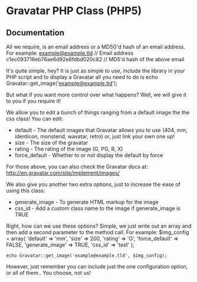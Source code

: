 # Gravatar PHP Class (PHP5)

## Documentation
All we require, is an email address or a MD5()'d hash of an email address.
For example:
	example@example.tld // Email address
	c1ec093716eb76ae6d92e8fdbd020c82 // MD5'd hash of the above email


It's quite simple, hey? It is just as simple to use, include the library in your PHP script and to display a Gravatar all you need to do is
	echo Gravatar::get_image('example@example.tld');

	
But what if you want more control over what happens? Well, we will give it to you if you require it!

We allow you to edit a bunch of things ranging from a default image the the css class! You can edit:

* default - The default images that Gravatar allows you to use (404, mm, identicon, monsterid, wavatar, retro) or, just link your own one up!
* size - The size of the gravatar
* rating - The rating of the image (G, PG, R, X)
* force_default - Whether to or not display the default by force

For those above, you can also check the Gravatar docs at: <http://en.gravatar.com/site/implement/images/>


We also give you another two extra options, just to increase the ease of using this class:

* generate_image - To generate HTML markup for the image
* css_id - Add a custom class name to the image if generate_image is TRUE
	
	
Right, how can we use these options? Simple, we just write out an array and then add a second parameter to the method call.
For example:
	$img_config = array(
		'default' => 'mm',
		'size' => 200,
		'rating' => 'G',
		'force_default' => FALSE,
		'generate_image' => TRUE,
		'css_id' => 'test'
	);

	echo Gravatar::get_image('example@example.tld', $img_config);

	
However, just remember you can include just the one configuration option, or all of them.. You choose, not us!
